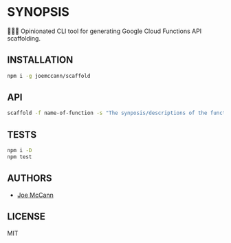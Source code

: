 # SYNOPSIS

👷🏼‍♂️ Opinionated CLI tool for generating Google Cloud Functions API scaffolding.

## INSTALLATION

```sh
npm i -g joemccann/scaffold
```

## API

```sh
scaffold -f name-of-function -s "The synposis/descriptions of the function"
```

## TESTS

```sh
npm i -D
npm test
```

## AUTHORS

- [Joe McCann](https://twitter.com/joemccann)

## LICENSE

MIT